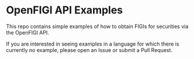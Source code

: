 # OpenFIGI API Examples

This repo contains simple examples of how to obtain FIGIs for securities via the OpenFIGI API.

If you are interested in seeing examples in a language for which there is currently no example, please open an Issue or submit a Pull Request.
